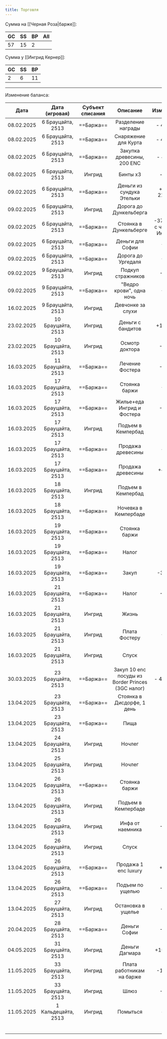 ```yaml
---
title: Торговля
---
```

Сумма на [[Черная Роза|барже]]:

| GC  | SS  | BP  | All |
| --- | --- | --- | --- |
| 57  | 15  | 2   |     |


Сумма у [[Ингрид Кернер]]:

| GC  | SS  | BP  |
| --- | --- | --- |
| 2   | 6   | 11  |


---

Изменение баланса:

|    Дата    |   Дата (игровая)    | Субъект списания |                     Описание                      |          Изменение          | Значение до | Значение после |
| :--------: | :-----------------: | :--------------: | :-----------------------------------------------: | :-------------------------: | :---------: | :------------: |
| 08.02.2025 |  6 Брауцайта, 2513  |    ==Баржа==     |                Разделение награды                 |          - 4,2 GC           |  65,43 GC   |    61,23 GC    |
| 08.02.2025 |  6 Брауцайта, 2513  |    ==Баржа==     |               Снаряжение для Курта                |          - 4,1 GC           |  61,23 GC   |    57,13 GC    |
| 08.02.2025 |  6 Брауцайта, 2513  |    ==Баржа==     |            Закупка древесины, 200 ENC             |           - 40 GC           |  57,13 GC   |    17,13 GC    |
| 08.02.2025 |  6 Брауцайта, 2513  |      Ингрид      |                     Бинты x3                      |            - 12d            | 5GC 11/20d  |   5 GC 11/8d   |
| 09.02.2025 |  6 Брауцайта, 2513  |    ==Баржа==     |             Деньги из сундука Этельки             |        + 7GC 21/29d         |  17,13 GC   |    25,21 GC    |
| 09.02.2025 |  6 Брауцайта, 2513  |      Ингрид      |              Дорога до Дункельберга               |             -8/             |  5GC 11/8d  |    5GC 3/8d    |
| 09.02.2025 |  6 Брауцайта, 2513  |    ==Баржа==     |              Стоянка в Дункельберге               | -37d (-2d с чарника Ингрид) |  25,30 GC   |    24GC 23/    |
| 09.02.2025 |  6 Брауцайта, 2513  |    ==Баржа==     |                 Деньги для Софии                  |            -13/             |  24GC 23/   |    24GC 10/    |
| 09.02.2025 |  6 Брауцайта, 2513  |    ==Баржа==     |                Дорога до Ургедаля                 |            -10/             |  24GC 10/   |      24GC      |
| 09.02.2025 |  9 Брауцайта, 2513  |      Ингрид      |                 Подкуп стражников                 |            -2GC             |  5GC 3/8d   |    3GC 3/8d    |
| 09.02.2025 |  9 Брауцайта, 2513  |    ==Баржа==     |             "Ведро крови", одна ночь              |            -12/             |    24GC     |    23GC 8/     |
| 16.02.2025 |  9 Брауцайта, 2513  |      Ингрид      |                 Девчонке за слухи                 |             -1/             |  3GC 3/8d   |    3GC 2/8d    |
| 23.02.2025 | 10 Брауцайта, 2513  |      Ингрид      |                 Деньги с бандитов                 |           +12/21d           |  3GC 2/8d   |   3GC 14/29d   |
| 23.02.2025 | 10 Брауцайта, 2513  |      Ингрид      |                  Осмотр доктора                   |            -15/-            | 3GC 14/29d  |   3GC 0/17d    |
| 16.03.2025 | 11 Брауцайта, 2513  |    ==Баржа==     |                  Лечение Фостера                  |            -10/-            |  23GC 8/-   |   22GC 18/-    |
| 16.03.2025 | 17 Брауцайта, 2513  |    ==Баржа==     |                   Стоянка баржи                   |            -3/-             |  22GC 18/-  |   22GC 15/-    |
| 16.03.2025 | 17 Брауцайта, 2513  |    ==Баржа==     |            Жилье+еда Ингрид и Фостера             |            -12/-            |  22GC 15/-  |    22GC 3/-    |
| 16.03.2025 | 17 Брауцайта, 2513  |      Ингрид      |                Подъем в Кемпербад                 |             -/2             |  3GC 0/17d  |   3GC -/15d    |
| 16.03.2025 | 17 Брауцайта, 2513  |    ==Баржа==     |                 Продажа древесины                 |            -/14             |  22GC 3/-   |    22 1/10d    |
| 16.03.2025 | 17 Брауцайта, 2513  |    ==Баржа==     |                 Продажа древесины                 |            +42GC            |  22 1/10d   |    64 1/10d    |
| 16.03.2025 | 18 Брауцайта, 2513  |      Ингрид      |                Подъем в Кемпербад                 |             -/6             |  3GC -/15d  |    3GC -/9d    |
| 16.03.2025 | 18 Брауцайта, 2513  |    ==Баржа==     |               Ночевка в Кемпербаде                |             -1/             |  64 1/10d   |    64 -/10d    |
| 16.03.2025 | 19 Брауцайта, 2513  |    ==Баржа==     |                   Стоянка баржи                   |             -1/             |  64 -/10d   |    63 19/9d    |
| 16.03.2025 | 19 Брауцайта, 2513  |    ==Баржа==     |                       Налог                       |             -2              |  63 19/9d   |    61 19/9d    |
| 16.03.2025 | 19 Брауцайта, 2513  |    ==Баржа==     |                       Закуп                       |           -3 4/2d           |  61 19/9d   |    58 15/2d    |
| 16.03.2025 | 21 Брауцайта, 2513  |    ==Баржа==     |                       Налог                       |            -1GC             |  58 15/2d   |    57 15/2d    |
| 16.03.2025 | 21 Брауцайта, 2513  |      Ингрид      |                       Жизнь                       |             -2/             |  3GC -/9d   |   2GC 18/11d   |
| 16.03.2025 | 21 Брауцайта, 2513  |      Ингрид      |                   Плата Фостеру                   |            -12/             | 2GC 18/11d  |   2GC 6/11d    |
| 16.03.2025 | 21 Брауцайта, 2513  |      Ингрид      |                       Спуск                       |             -2d             |  2GC 6/11d  |    2GC 6/9d    |
| 30.03.2025 | 23 Брауцайта, 2513  |    ==Баржа==     | Закуп 10 enc посуды из Border Princes (3GC налог) |          - 44GC 8/          | 57GC 15/2d  |    13GC 7/2    |
| 13.04.2025 | 23 Брауцайта, 2513  |    ==Баржа==     |            Стоянка в Дисдорфе, 1 день             |            - /8             |  13GC 7/2   |    13GC 6/6    |
| 13.04.2025 | 23 Брауцайта, 2513  |    ==Баржа==     |                       Пища                        |            - /6             |  13GC 6/6   |    13GC 6/     |
| 13.04.2025 | 24 Брауцайта, 2513  |      Ингрид      |                      Ночлег                       |            - 1/             |  2GC 6/9d   |    2GC 5/9d    |
| 13.04.2025 | 25 Брауцайта, 2513  |      Ингрид      |                      Ночлег                       |            - 1/             |  2GC 5/9d   |    2GC 4/9d    |
| 13.04.2025 | 26 Брауцайта, 2513  |    ==Баржа==     |                   Стоянка баржи                   |             -1/             |   13GC 6/   |    13GC 5/     |
| 13.04.2025 | 26 Брауцайта, 2513  |      Ингрид      |                Подъем в Кемпербаде                |            - /2             |  2GC 4/9d   |    2GC 4/7d    |
| 13.04.2025 | 26 Брауцайта, 2513  |      Ингрид      |                 Инфа от наемника                  |            -1GC             |  2GC 4/9d   |    1GC 4/9d    |
| 13.04.2025 | 26 Брауцайта, 2513  |      Ингрид      |                       Спуск                       |            - /2             |  1GC 4/9d   |    1GC 4/7d    |
| 13.04.2025 | 26 Брауцайта, 2513  |    ==Баржа==     |               Продажа 1 enc luxury                |            +4,11            |   13GC 3/   |    17GC 8/2    |
| 13.04.2025 | 26 Брауцайта, 2513  |    ==Баржа==     |                 Подъем по ущелью                  |            -2GC             |  17GC 8/2   |    15GC 8/2    |
| 13.04.2025 | 27 Брауцайта, 2513  |      Ингрид      |                Остановка в ущелье                 |            - /14            |  1GC 4/7d   |    1GC 3/5d    |
| 20.04.2025 | 28 Брауцайта, 2513  |    ==Баржа==     |                   Деньги Софии                    |            -3GC             |  15GC 8/2   |    12GC 8/2    |
| 04.05.2025 | 31 Брауцайта, 2513  |      Ингрид      |                  Деньги Дагмара                   |          +10GC 3/           |  1GC 4/5d   |   11GC 6/5d    |
| 11.05.2025 | 33 Брауцайта, 2513  |      Ингрид      |             Плата работникам на барже             |           -1GC 1/           |  11GC 6/5d  |   10GC 5/5d    |
| 11.05.2025 | 33 Брауцайта, 2513  |      Ингрид      |                       Шлюз                        |            -1GC             |  10GC 5/5d  |    9GC 5/5d    |
| 11.05.2025 | 1 Кальдецайта, 2513 |      Ингрид      |                     Помыться                      |            -/2d             |  9GC 5/5d   |    9GC 5/3d    |
|            |                     |                  |                                                   |                             |             |                |
|            |                     |                  |                                                   |                             |             |                |
|            |                     |                  |                                                   |                             |             |                |
|            |                     |                  |                                                   |                             |             |                |
|            |                     |                  |                                                   |                             |             |                |
|            |                     |                  |                                                   |                             |             |                |
